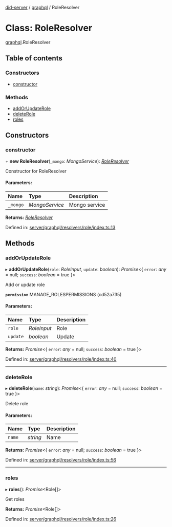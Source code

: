 [did-server](../README.md) / [graphql](../modules/graphql.md) / RoleResolver

# Class: RoleResolver

[graphql](../modules/graphql.md).RoleResolver

## Table of contents

### Constructors

- [constructor](graphql.roleresolver.md#constructor)

### Methods

- [addOrUpdateRole](graphql.roleresolver.md#addorupdaterole)
- [deleteRole](graphql.roleresolver.md#deleterole)
- [roles](graphql.roleresolver.md#roles)

## Constructors

### constructor

\+ **new RoleResolver**(`_mongo`: *MongoService*): [*RoleResolver*](graphql.roleresolver.md)

Constructor for RoleResolver

#### Parameters:

Name | Type | Description |
:------ | :------ | :------ |
`_mongo` | *MongoService* | Mongo service    |

**Returns:** [*RoleResolver*](graphql.roleresolver.md)

Defined in: [server/graphql/resolvers/role/index.ts:13](https://github.com/Puzzlepart/did/blob/4fa695e4/server/graphql/resolvers/role/index.ts#L13)

## Methods

### addOrUpdateRole

▸ **addOrUpdateRole**(`role`: *RoleInput*, `update`: *boolean*): *Promise*<{ `error`: *any* = null; `success`: *boolean* = true }\>

Add or update role

**`permission`** MANAGE_ROLESPERMISSIONS (cd52a735)

#### Parameters:

Name | Type | Description |
:------ | :------ | :------ |
`role` | *RoleInput* | Role   |
`update` | *boolean* | Update    |

**Returns:** *Promise*<{ `error`: *any* = null; `success`: *boolean* = true }\>

Defined in: [server/graphql/resolvers/role/index.ts:40](https://github.com/Puzzlepart/did/blob/4fa695e4/server/graphql/resolvers/role/index.ts#L40)

___

### deleteRole

▸ **deleteRole**(`name`: *string*): *Promise*<{ `error`: *any* = null; `success`: *boolean* = true }\>

Delete role

#### Parameters:

Name | Type | Description |
:------ | :------ | :------ |
`name` | *string* | Name    |

**Returns:** *Promise*<{ `error`: *any* = null; `success`: *boolean* = true }\>

Defined in: [server/graphql/resolvers/role/index.ts:56](https://github.com/Puzzlepart/did/blob/4fa695e4/server/graphql/resolvers/role/index.ts#L56)

___

### roles

▸ **roles**(): *Promise*<Role[]\>

Get roles

**Returns:** *Promise*<Role[]\>

Defined in: [server/graphql/resolvers/role/index.ts:26](https://github.com/Puzzlepart/did/blob/4fa695e4/server/graphql/resolvers/role/index.ts#L26)
